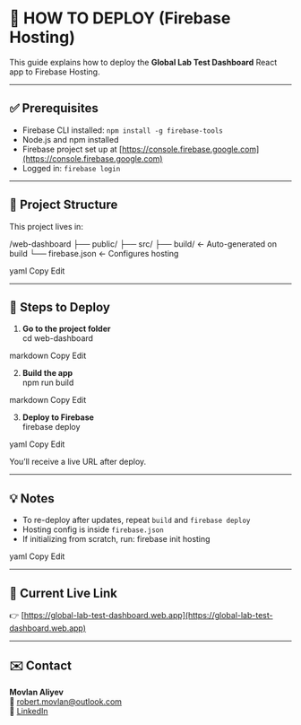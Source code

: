 # 🚀 HOW TO DEPLOY (Firebase Hosting)

This guide explains how to deploy the **Global Lab Test Dashboard** React app to Firebase Hosting.

---

## ✅ Prerequisites

- Firebase CLI installed: `npm install -g firebase-tools`
- Node.js and npm installed
- Firebase project set up at [https://console.firebase.google.com](https://console.firebase.google.com)
- Logged in: `firebase login`

---

## 🧩 Project Structure

This project lives in:

/web-dashboard
├── public/
├── src/
├── build/ ← Auto-generated on build
└── firebase.json ← Configures hosting

yaml
Copy
Edit

---

## 🔄 Steps to Deploy

1. **Go to the project folder**  
cd web-dashboard

markdown
Copy
Edit

2. **Build the app**  
npm run build

markdown
Copy
Edit

3. **Deploy to Firebase**  
firebase deploy

yaml
Copy
Edit

You’ll receive a live URL after deploy.

---

## 💡 Notes

- To re-deploy after updates, repeat `build` and `firebase deploy`
- Hosting config is inside `firebase.json`
- If initializing from scratch, run:
firebase init hosting

yaml
Copy
Edit

---

## 🔗 Current Live Link

👉 [https://global-lab-test-dashboard.web.app](https://global-lab-test-dashboard.web.app)

---

## ✉️ Contact

**Movlan Aliyev**  
📧 robert.movlan@outlook.com  
🔗 [LinkedIn](https://www.linkedin.com/in/movlan-aliyev/)